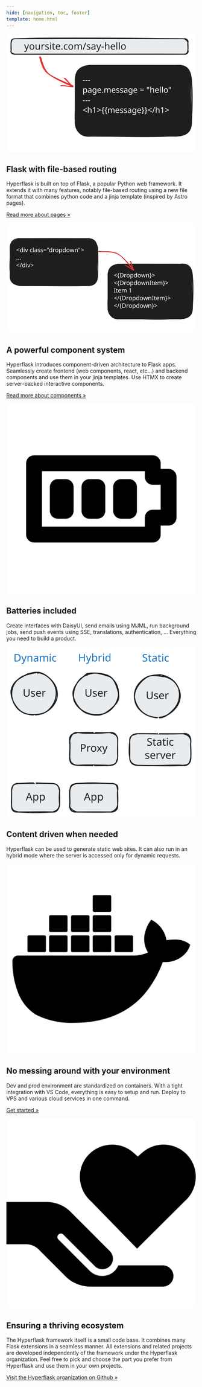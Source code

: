 ```yaml
---
hide: [navigation, toc, footer]
template: home.html
---
```

<div class="home-feature">
    <div>
        <img src="/assets/images/home-feature-pages.svg">
    </div>
    <div>
        <h2>Flask with file-based routing</h2>
        <p>
            Hyperflask is built on top of Flask, a popular Python web framework. It extends it with many features, notably file-based routing using a new file format that combines python code and a jinja template (inspired by Astro pages).
        </p>
        <p>
            <a href="/guides/pages/">Read more about pages &raquo;</a>
        </p>
    </div>
</div>
<div class="home-feature">
    <div>
        <img src="/assets/images/home-feature-components.svg">
    </div>
    <div>
        <h2>A powerful component system</h2>
        <p>
            Hyperflask introduces component-driven architecture to Flask apps. Seamlessly create frontend (web components, react, etc...) and backend components and use them in your jinja templates. Use HTMX to create server-backed interactive components.
        </p>
        <p>
            <a href="/guides/components/">Read more about components &raquo;</a>
        </p>
    </div>
</div>
<div class="home-feature">
    <div>
        <img src="/assets/images/home-feature-battery.svg">
    </div>
    <div>
        <h2>Batteries included</h2>
        <p>
            Create interfaces with DaisyUI, send emails using MJML, run background jobs, send push events using SSE, translations, authentication, ...
            Everything you need to build a product.
        </p>
    </div>
</div>
<div class="home-feature">
    <div>
        <img src="/assets/images/home-feature-content.svg">
    </div>
    <div>
        <h2>Content driven when needed</h2>
        <p>
            Hyperflask can be used to generate static web sites. It can also run in an hybrid mode where the server is accessed only for dynamic requests.
        </p>
    </div>
</div>
<div class="home-feature">
    <div>
        <img src="/assets/images/home-feature-env.svg">
    </div>
    <div>
        <h2>No messing around with your environment</h2>
        <p>
            Dev and prod environment are standardized on containers. With a tight integration with VS Code, everything is easy to setup and run.
            Deploy to VPS and various cloud services in one command.
        </p>
        <p>
            <a href="/getting-started/">Get started &raquo;</a>
        </p>
    </div>
</div>
<div class="home-feature">
    <div>
        <img src="/assets/images/home-feature-ecosystem.svg">
    </div>
    <div>
        <h2>Ensuring a thriving ecosystem</h2>
        <p>
            The Hyperflask framework itself is a small code base. It combines many Flask extensions in a seamless manner.
            All extensions and related projects are developed independently of the framework under the Hyperflask organization.
            Feel free to pick and choose the part you prefer from Hyperflask and use them in your own projects.
        </p>
        <p>
            <a href="https://github.com/hyperflask">Visit the Hyperflask organization on Github &raquo;</a>
        </p>
    </div>
</div>